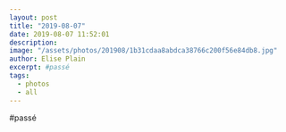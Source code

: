 ```yaml
---
layout: post
title: "2019-08-07"
date: 2019-08-07 11:52:01
description: 
image: "/assets/photos/201908/1b31cdaa8abdca38766c200f56e84db8.jpg"
author: Elise Plain
excerpt: #passé
tags: 
  - photos
  - all
---
```


#passé
<p></p>